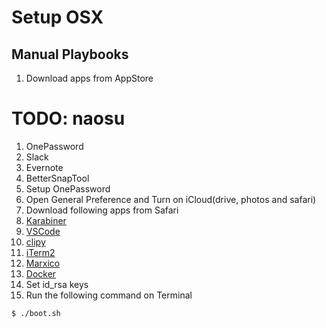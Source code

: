 # Setup OSX

## Manual Playbooks

1. Download apps from AppStore
# TODO: naosu
 1. OnePassword
 2. Slack
 3. Evernote
 4. BetterSnapTool
2. Setup OnePassword
3. Open General Preference and Turn on iCloud(drive, photos and safari)
3. Download following apps from Safari
 1. [Karabiner](https://pqrs.org/osx/karabiner/)
 2. [VSCode](https://code.visualstudio.com)
 3. [clipy](https://clipy-app.com)
 4. [iTerm2](https://www.iterm2.com)
 5. [Marxico](https://www.dropbox.com/sh/y6ylaff9r2fdx42/AAAgvPk5io9KuXRgsb_HooEea?dl=0)
 6. [Docker](https://store.docker.com/editions/community/docker-ce-desktop-mac)
5. Set id_rsa keys
4. Run the following command on Terminal
```
$ ./boot.sh
```
